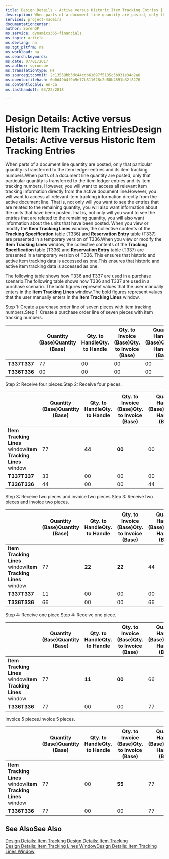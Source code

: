 ```yaml
---
title: Design Details - Active versus Historic Item Tracking Entries | Microsoft Docs
description: When parts of a document line quantity are posted, only that particular quantity is transferred to the item ledger entries and its item tracking numbers. However, you will want to access all relevant item tracking information directly from the active document line. That is, not only will you want to see the entries that are related to the remaining quantity, you will also want information about the units that have been posted. When you view or modify the **Item Tracking Lines** window, the collective contents of the **Tracking Specification** table (T336) and **Reservation Entry** table (T337) are presented in a temporary version of T336. This ensures that historic and active item tracking data is accessed as one.
services: project-madeira
documentationcenter: 
author: SorenGP
ms.service: dynamics365-financials
ms.topic: article
ms.devlang: na
ms.tgt_pltfrm: na
ms.workload: na
ms.search.keywords: 
ms.date: 07/01/2017
ms.author: sgroespe
ms.translationtype: HT
ms.sourcegitcommit: 2c13559bb3dc44cdb61697f5135c5b931e34d2a8
ms.openlocfilehash: 0b0d49b4f9b9e77b311628c2d88b4891b32f8276
ms.contentlocale: en-ca
ms.lasthandoff: 03/22/2018

---
```

# <a name="design-details-active-versus-historic-item-tracking-entries"></a><span data-ttu-id="fff31-107">Design Details: Active versus Historic Item Tracking Entries</span><span class="sxs-lookup"><span data-stu-id="fff31-107">Design Details: Active versus Historic Item Tracking Entries</span></span>
<span data-ttu-id="fff31-108">When parts of a document line quantity are posted, only that particular quantity is transferred to the item ledger entries and its item tracking numbers.</span><span class="sxs-lookup"><span data-stu-id="fff31-108">When parts of a document line quantity are posted, only that particular quantity is transferred to the item ledger entries and its item tracking numbers.</span></span> <span data-ttu-id="fff31-109">However, you will want to access all relevant item tracking information directly from the active document line.</span><span class="sxs-lookup"><span data-stu-id="fff31-109">However, you will want to access all relevant item tracking information directly from the active document line.</span></span> <span data-ttu-id="fff31-110">That is, not only will you want to see the entries that are related to the remaining quantity, you will also want information about the units that have been posted.</span><span class="sxs-lookup"><span data-stu-id="fff31-110">That is, not only will you want to see the entries that are related to the remaining quantity, you will also want information about the units that have been posted.</span></span> <span data-ttu-id="fff31-111">When you view or modify the **Item Tracking Lines** window, the collective contents of the **Tracking Specification** table (T336) and **Reservation Entry** table (T337) are presented in a temporary version of T336.</span><span class="sxs-lookup"><span data-stu-id="fff31-111">When you view or modify the **Item Tracking Lines** window, the collective contents of the **Tracking Specification** table (T336) and **Reservation Entry** table (T337) are presented in a temporary version of T336.</span></span> <span data-ttu-id="fff31-112">This ensures that historic and active item tracking data is accessed as one.</span><span class="sxs-lookup"><span data-stu-id="fff31-112">This ensures that historic and active item tracking data is accessed as one.</span></span>  

 <span data-ttu-id="fff31-113">The following table shows how T336 and T337 are used in a purchase scenario.</span><span class="sxs-lookup"><span data-stu-id="fff31-113">The following table shows how T336 and T337 are used in a purchase scenario.</span></span> <span data-ttu-id="fff31-114">The bold figures represent values that the user manually enters in the **Item Tracking Lines** window.</span><span class="sxs-lookup"><span data-stu-id="fff31-114">The bold figures represent values that the user manually enters in the **Item Tracking Lines** window.</span></span>  

 <span data-ttu-id="fff31-115">Step 1: Create a purchase order line of seven pieces with item tracking numbers.</span><span class="sxs-lookup"><span data-stu-id="fff31-115">Step 1: Create a purchase order line of seven pieces with item tracking numbers.</span></span>  

||<span data-ttu-id="fff31-116">**Quantity (Base)**</span><span class="sxs-lookup"><span data-stu-id="fff31-116">**Quantity (Base)**</span></span>|<span data-ttu-id="fff31-117">**Qty. to Handle**</span><span class="sxs-lookup"><span data-stu-id="fff31-117">**Qty. to Handle**</span></span>|<span data-ttu-id="fff31-118">**Qty. to Invoice (Base)**</span><span class="sxs-lookup"><span data-stu-id="fff31-118">**Qty. to Invoice (Base)**</span></span>|<span data-ttu-id="fff31-119">**Quantity Handled (Base)**</span><span class="sxs-lookup"><span data-stu-id="fff31-119">**Quantity Handled (Base)**</span></span>|<span data-ttu-id="fff31-120">**Quantity Invoiced (Base)**</span><span class="sxs-lookup"><span data-stu-id="fff31-120">**Quantity Invoiced (Base)**</span></span>|  
|-|----------------------------------------------|--------------------------------------------|------------------------------------------------------|-------------------------------------------------------|--------------------------------------------------------|  
|<span data-ttu-id="fff31-121">**T337**</span><span class="sxs-lookup"><span data-stu-id="fff31-121">**T337**</span></span>|<span data-ttu-id="fff31-122">7</span><span class="sxs-lookup"><span data-stu-id="fff31-122">7</span></span>|<span data-ttu-id="fff31-123">0</span><span class="sxs-lookup"><span data-stu-id="fff31-123">0</span></span>|<span data-ttu-id="fff31-124">0</span><span class="sxs-lookup"><span data-stu-id="fff31-124">0</span></span>|<span data-ttu-id="fff31-125">0</span><span class="sxs-lookup"><span data-stu-id="fff31-125">0</span></span>|<span data-ttu-id="fff31-126">0</span><span class="sxs-lookup"><span data-stu-id="fff31-126">0</span></span>|  
|<span data-ttu-id="fff31-127">**T336**</span><span class="sxs-lookup"><span data-stu-id="fff31-127">**T336**</span></span>|<span data-ttu-id="fff31-128">0</span><span class="sxs-lookup"><span data-stu-id="fff31-128">0</span></span>|<span data-ttu-id="fff31-129">0</span><span class="sxs-lookup"><span data-stu-id="fff31-129">0</span></span>|<span data-ttu-id="fff31-130">0</span><span class="sxs-lookup"><span data-stu-id="fff31-130">0</span></span>|<span data-ttu-id="fff31-131">0</span><span class="sxs-lookup"><span data-stu-id="fff31-131">0</span></span>|<span data-ttu-id="fff31-132">0</span><span class="sxs-lookup"><span data-stu-id="fff31-132">0</span></span>|  

 <span data-ttu-id="fff31-133">Step 2: Receive four pieces.</span><span class="sxs-lookup"><span data-stu-id="fff31-133">Step 2: Receive four pieces.</span></span>  

||<span data-ttu-id="fff31-134">**Quantity (Base)**</span><span class="sxs-lookup"><span data-stu-id="fff31-134">**Quantity (Base)**</span></span>|<span data-ttu-id="fff31-135">**Qty. to Handle**</span><span class="sxs-lookup"><span data-stu-id="fff31-135">**Qty. to Handle**</span></span>|<span data-ttu-id="fff31-136">**Qty. to Invoice (Base)**</span><span class="sxs-lookup"><span data-stu-id="fff31-136">**Qty. to Invoice (Base)**</span></span>|<span data-ttu-id="fff31-137">**Quantity Handled (Base)**</span><span class="sxs-lookup"><span data-stu-id="fff31-137">**Quantity Handled (Base)**</span></span>|<span data-ttu-id="fff31-138">**Quantity Invoiced (Base)**</span><span class="sxs-lookup"><span data-stu-id="fff31-138">**Quantity Invoiced (Base)**</span></span>|  
|-|----------------------------------------------|--------------------------------------------|------------------------------------------------------|-------------------------------------------------------|--------------------------------------------------------|  
|<span data-ttu-id="fff31-139">**Item Tracking Lines** window</span><span class="sxs-lookup"><span data-stu-id="fff31-139">**Item Tracking Lines** window</span></span>|<span data-ttu-id="fff31-140">7</span><span class="sxs-lookup"><span data-stu-id="fff31-140">7</span></span>|<span data-ttu-id="fff31-141">**4**</span><span class="sxs-lookup"><span data-stu-id="fff31-141">**4**</span></span>|<span data-ttu-id="fff31-142">**0**</span><span class="sxs-lookup"><span data-stu-id="fff31-142">**0**</span></span>|<span data-ttu-id="fff31-143">0</span><span class="sxs-lookup"><span data-stu-id="fff31-143">0</span></span>|<span data-ttu-id="fff31-144">0</span><span class="sxs-lookup"><span data-stu-id="fff31-144">0</span></span>|  
|<span data-ttu-id="fff31-145">**T337**</span><span class="sxs-lookup"><span data-stu-id="fff31-145">**T337**</span></span>|<span data-ttu-id="fff31-146">3</span><span class="sxs-lookup"><span data-stu-id="fff31-146">3</span></span>|<span data-ttu-id="fff31-147">0</span><span class="sxs-lookup"><span data-stu-id="fff31-147">0</span></span>|<span data-ttu-id="fff31-148">0</span><span class="sxs-lookup"><span data-stu-id="fff31-148">0</span></span>|<span data-ttu-id="fff31-149">0</span><span class="sxs-lookup"><span data-stu-id="fff31-149">0</span></span>|<span data-ttu-id="fff31-150">0</span><span class="sxs-lookup"><span data-stu-id="fff31-150">0</span></span>|  
|<span data-ttu-id="fff31-151">**T336**</span><span class="sxs-lookup"><span data-stu-id="fff31-151">**T336**</span></span>|<span data-ttu-id="fff31-152">4</span><span class="sxs-lookup"><span data-stu-id="fff31-152">4</span></span>|<span data-ttu-id="fff31-153">0</span><span class="sxs-lookup"><span data-stu-id="fff31-153">0</span></span>|<span data-ttu-id="fff31-154">0</span><span class="sxs-lookup"><span data-stu-id="fff31-154">0</span></span>|<span data-ttu-id="fff31-155">4</span><span class="sxs-lookup"><span data-stu-id="fff31-155">4</span></span>|<span data-ttu-id="fff31-156">0</span><span class="sxs-lookup"><span data-stu-id="fff31-156">0</span></span>|  

 <span data-ttu-id="fff31-157">Step 3: Receive two pieces and invoice two pieces.</span><span class="sxs-lookup"><span data-stu-id="fff31-157">Step 3: Receive two pieces and invoice two pieces.</span></span>  

||<span data-ttu-id="fff31-158">**Quantity (Base)**</span><span class="sxs-lookup"><span data-stu-id="fff31-158">**Quantity (Base)**</span></span>|<span data-ttu-id="fff31-159">**Qty. to Handle**</span><span class="sxs-lookup"><span data-stu-id="fff31-159">**Qty. to Handle**</span></span>|<span data-ttu-id="fff31-160">**Qty. to Invoice (Base)**</span><span class="sxs-lookup"><span data-stu-id="fff31-160">**Qty. to Invoice (Base)**</span></span>|<span data-ttu-id="fff31-161">**Quantity Handled (Base)**</span><span class="sxs-lookup"><span data-stu-id="fff31-161">**Quantity Handled (Base)**</span></span>|<span data-ttu-id="fff31-162">**Quantity Invoiced (Base)**</span><span class="sxs-lookup"><span data-stu-id="fff31-162">**Quantity Invoiced (Base)**</span></span>|  
|-|----------------------------------------------|--------------------------------------------|------------------------------------------------------|-------------------------------------------------------|--------------------------------------------------------|  
|<span data-ttu-id="fff31-163">**Item Tracking Lines** window</span><span class="sxs-lookup"><span data-stu-id="fff31-163">**Item Tracking Lines** window</span></span>|<span data-ttu-id="fff31-164">7</span><span class="sxs-lookup"><span data-stu-id="fff31-164">7</span></span>|<span data-ttu-id="fff31-165">**2**</span><span class="sxs-lookup"><span data-stu-id="fff31-165">**2**</span></span>|<span data-ttu-id="fff31-166">**2**</span><span class="sxs-lookup"><span data-stu-id="fff31-166">**2**</span></span>|<span data-ttu-id="fff31-167">4</span><span class="sxs-lookup"><span data-stu-id="fff31-167">4</span></span>|<span data-ttu-id="fff31-168">0</span><span class="sxs-lookup"><span data-stu-id="fff31-168">0</span></span>|  
|<span data-ttu-id="fff31-169">**T337**</span><span class="sxs-lookup"><span data-stu-id="fff31-169">**T337**</span></span>|<span data-ttu-id="fff31-170">1</span><span class="sxs-lookup"><span data-stu-id="fff31-170">1</span></span>|<span data-ttu-id="fff31-171">0</span><span class="sxs-lookup"><span data-stu-id="fff31-171">0</span></span>|<span data-ttu-id="fff31-172">0</span><span class="sxs-lookup"><span data-stu-id="fff31-172">0</span></span>|<span data-ttu-id="fff31-173">0</span><span class="sxs-lookup"><span data-stu-id="fff31-173">0</span></span>|<span data-ttu-id="fff31-174">0</span><span class="sxs-lookup"><span data-stu-id="fff31-174">0</span></span>|  
|<span data-ttu-id="fff31-175">**T336**</span><span class="sxs-lookup"><span data-stu-id="fff31-175">**T336**</span></span>|<span data-ttu-id="fff31-176">6</span><span class="sxs-lookup"><span data-stu-id="fff31-176">6</span></span>|<span data-ttu-id="fff31-177">0</span><span class="sxs-lookup"><span data-stu-id="fff31-177">0</span></span>|<span data-ttu-id="fff31-178">0</span><span class="sxs-lookup"><span data-stu-id="fff31-178">0</span></span>|<span data-ttu-id="fff31-179">6</span><span class="sxs-lookup"><span data-stu-id="fff31-179">6</span></span>|<span data-ttu-id="fff31-180">2</span><span class="sxs-lookup"><span data-stu-id="fff31-180">2</span></span>|  

 <span data-ttu-id="fff31-181">Step 4: Receive one piece.</span><span class="sxs-lookup"><span data-stu-id="fff31-181">Step 4: Receive one piece.</span></span>  

||<span data-ttu-id="fff31-182">**Quantity (Base)**</span><span class="sxs-lookup"><span data-stu-id="fff31-182">**Quantity (Base)**</span></span>|<span data-ttu-id="fff31-183">**Qty. to Handle**</span><span class="sxs-lookup"><span data-stu-id="fff31-183">**Qty. to Handle**</span></span>|<span data-ttu-id="fff31-184">**Qty. to Invoice (Base)**</span><span class="sxs-lookup"><span data-stu-id="fff31-184">**Qty. to Invoice (Base)**</span></span>|<span data-ttu-id="fff31-185">**Quantity Handled (Base)**</span><span class="sxs-lookup"><span data-stu-id="fff31-185">**Quantity Handled (Base)**</span></span>|<span data-ttu-id="fff31-186">**Quantity Invoiced (Base)**</span><span class="sxs-lookup"><span data-stu-id="fff31-186">**Quantity Invoiced (Base)**</span></span>|  
|-|----------------------------------------------|--------------------------------------------|------------------------------------------------------|-------------------------------------------------------|--------------------------------------------------------|  
|<span data-ttu-id="fff31-187">**Item Tracking Lines** window</span><span class="sxs-lookup"><span data-stu-id="fff31-187">**Item Tracking Lines** window</span></span>|<span data-ttu-id="fff31-188">7</span><span class="sxs-lookup"><span data-stu-id="fff31-188">7</span></span>|<span data-ttu-id="fff31-189">**1**</span><span class="sxs-lookup"><span data-stu-id="fff31-189">**1**</span></span>|<span data-ttu-id="fff31-190">**0**</span><span class="sxs-lookup"><span data-stu-id="fff31-190">**0**</span></span>|<span data-ttu-id="fff31-191">6</span><span class="sxs-lookup"><span data-stu-id="fff31-191">6</span></span>|<span data-ttu-id="fff31-192">2</span><span class="sxs-lookup"><span data-stu-id="fff31-192">2</span></span>|  
|<span data-ttu-id="fff31-193">**T336**</span><span class="sxs-lookup"><span data-stu-id="fff31-193">**T336**</span></span>|<span data-ttu-id="fff31-194">7</span><span class="sxs-lookup"><span data-stu-id="fff31-194">7</span></span>|<span data-ttu-id="fff31-195">0</span><span class="sxs-lookup"><span data-stu-id="fff31-195">0</span></span>|<span data-ttu-id="fff31-196">0</span><span class="sxs-lookup"><span data-stu-id="fff31-196">0</span></span>|<span data-ttu-id="fff31-197">7</span><span class="sxs-lookup"><span data-stu-id="fff31-197">7</span></span>|<span data-ttu-id="fff31-198">2</span><span class="sxs-lookup"><span data-stu-id="fff31-198">2</span></span>|  

 <span data-ttu-id="fff31-199">Invoice 5 pieces.</span><span class="sxs-lookup"><span data-stu-id="fff31-199">Invoice 5 pieces.</span></span>  

||<span data-ttu-id="fff31-200">**Quantity (Base)**</span><span class="sxs-lookup"><span data-stu-id="fff31-200">**Quantity (Base)**</span></span>|<span data-ttu-id="fff31-201">**Qty. to Handle**</span><span class="sxs-lookup"><span data-stu-id="fff31-201">**Qty. to Handle**</span></span>|<span data-ttu-id="fff31-202">**Qty. to Invoice (Base)**</span><span class="sxs-lookup"><span data-stu-id="fff31-202">**Qty. to Invoice (Base)**</span></span>|<span data-ttu-id="fff31-203">**Quantity Handled (Base)**</span><span class="sxs-lookup"><span data-stu-id="fff31-203">**Quantity Handled (Base)**</span></span>|<span data-ttu-id="fff31-204">**Quantity Invoiced (Base)**</span><span class="sxs-lookup"><span data-stu-id="fff31-204">**Quantity Invoiced (Base)**</span></span>|  
|-|----------------------------------------------|--------------------------------------------|------------------------------------------------------|-------------------------------------------------------|--------------------------------------------------------|  
|<span data-ttu-id="fff31-205">**Item Tracking Lines** window</span><span class="sxs-lookup"><span data-stu-id="fff31-205">**Item Tracking Lines** window</span></span>|<span data-ttu-id="fff31-206">7</span><span class="sxs-lookup"><span data-stu-id="fff31-206">7</span></span>|<span data-ttu-id="fff31-207">0</span><span class="sxs-lookup"><span data-stu-id="fff31-207">0</span></span>|<span data-ttu-id="fff31-208">**5**</span><span class="sxs-lookup"><span data-stu-id="fff31-208">**5**</span></span>|<span data-ttu-id="fff31-209">7</span><span class="sxs-lookup"><span data-stu-id="fff31-209">7</span></span>|<span data-ttu-id="fff31-210">2</span><span class="sxs-lookup"><span data-stu-id="fff31-210">2</span></span>|  
|<span data-ttu-id="fff31-211">**T336**</span><span class="sxs-lookup"><span data-stu-id="fff31-211">**T336**</span></span>|<span data-ttu-id="fff31-212">7</span><span class="sxs-lookup"><span data-stu-id="fff31-212">7</span></span>|<span data-ttu-id="fff31-213">0</span><span class="sxs-lookup"><span data-stu-id="fff31-213">0</span></span>|<span data-ttu-id="fff31-214">0</span><span class="sxs-lookup"><span data-stu-id="fff31-214">0</span></span>|<span data-ttu-id="fff31-215">7</span><span class="sxs-lookup"><span data-stu-id="fff31-215">7</span></span>|<span data-ttu-id="fff31-216">7</span><span class="sxs-lookup"><span data-stu-id="fff31-216">7</span></span>|  

## <a name="see-also"></a><span data-ttu-id="fff31-217">See Also</span><span class="sxs-lookup"><span data-stu-id="fff31-217">See Also</span></span>  
 <span data-ttu-id="fff31-218">[Design Details: Item Tracking](design-details-item-tracking.md) </span><span class="sxs-lookup"><span data-stu-id="fff31-218">[Design Details: Item Tracking](design-details-item-tracking.md) </span></span>  
 [<span data-ttu-id="fff31-219">Design Details: Item Tracking Lines Window</span><span class="sxs-lookup"><span data-stu-id="fff31-219">Design Details: Item Tracking Lines Window</span></span>](design-details-item-tracking-lines-window.md)

